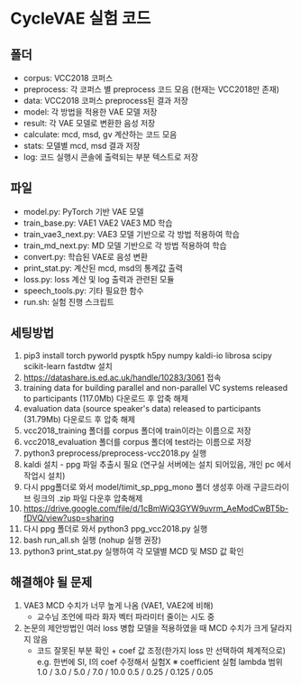 # CycleVAE 실험 코드
## 폴더
- corpus: VCC2018 코퍼스
- preprocess: 각 코퍼스 별 preprocess 코드 모음 (현재는 VCC2018만 존재)
- data: VCC2018 코퍼스 preprocess된 결과 저장
- model: 각 방법을 적용한 VAE 모델 저장
- result: 각 VAE 모델로 변환한 음성 저장
- calculate: mcd, msd, gv 계산하는 코드 모음
- stats: 모델별 mcd, msd 결과 저장
- log: 코드 실행시 콘솔에 출력되는 부분 텍스트로 저장
## 파일
- model.py: PyTorch 기반 VAE 모델
- train_base.py: VAE1 VAE2 VAE3 MD 학습
- train_vae3_next.py: VAE3 모델 기반으로 각 방법 적용하여 학습
- train_md_next.py: MD 모델 기반으로 각 방법 적용하여 학습
- convert.py: 학습된 VAE로 음성 변환
- print_stat.py: 계산된 mcd, msd의 통계값 출력
- loss.py: loss 계산 및 log 출력과 관련된 모듈
- speech_tools.py: 기타 필요한 함수
- run.sh: 실험 진행 스크립트

## 세팅방법
1. pip3 install torch pyworld pysptk h5py numpy kaldi-io librosa scipy scikit-learn fastdtw 설치
2. https://datashare.is.ed.ac.uk/handle/10283/3061 접속
3. training data for building parallel and non-parallel VC systems released to participants (117.0Mb) 다운로드 후 압축 해제
4. evaluation data (source speaker's data) released to participants (31.79Mb) 다운로드 후 압축 해제
5. vcc2018_training 폴더를 corpus 폴더에 train이라는 이름으로 저장
6. vcc2018_evaluation 폴더를 corpus 폴더에 test라는 이름으로 저장
7. python3 preprocess/preprocess-vcc2018.py 실행
8. kaldi 설치 - ppg 파일 추출시 필요 (연구실 서버에는 설치 되어있음, 개인 pc 에서 작업시 설치) 
9. 다시 ppg폴더로 와서 model/timit_sp_ppg_mono 폴더 생성후 아래 구글드라이브 링크의 .zip 파일 다운후 압축해제
10. https://drive.google.com/file/d/1cBmWiQ3GYW9uvrm_AeModCwBT5b-fDVQ/view?usp=sharing 
11. 다시 ppg 폴더로 와서 python3 ppg_vcc2018.py 실행 
12. bash run_all.sh 실행 (nohup 실행 권장)
13. python3 print_stat.py 실행하여 각 모델별 MCD 및 MSD 값 확인

## 해결해야 될 문제
1. VAE3 MCD 수치가 너무 높게 나옴 (VAE1, VAE2에 비해)
    - 교수님 조언에 따라 화자 벡터 파라미터 줄이는 시도 중
2. 논문의 제안방법인 여러 loss 병합 모델을 적용하였을 때 MCD 수치가 크게 달라지지 않음
    - 코드 잘못된 부분 확인 + coef 값 조정(한가지 loss 만 선택하여 체계적으로) e.g. 한번에 SI, I의 coef 수정해서 실험X
※ coefficient 실험 lambda 범위
   1.0 / 3.0 / 5.0 / 7.0 / 10.0 
   0.5 / 0.25 / 0.125 / 0.05
